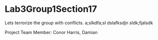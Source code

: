 # Lab3Group1Section17

Lets terrorize the group with conflicts.
a;slkdfa;sl
dslafksdjn
sldk;fjalsdk


Project Team Member: Conor Harris, Damian
